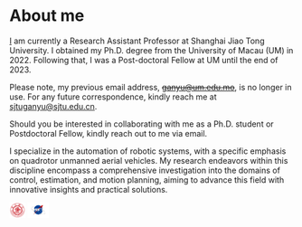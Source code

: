 <span class='anchor' id='about-me'></span>

# About me


[I](https://ssse.sjtu.edu.cn/Data/Info/518) am currently a Research Assistant Professor at Shanghai Jiao Tong University. I obtained my Ph.D. degree from the University of Macau (UM) in 2022. Following that, I was a Post-doctoral Fellow at UM until the end of 2023.

Please note, my previous email address, <s>ganyu@um.edu.mo</s>, is no longer in use. For any future correspondence, kindly reach me at sjtuganyu@sjtu.edu.cn.

Should you be interested in collaborating with me as a Ph.D. student or Postdoctoral Fellow, kindly reach out to me via email.

I specialize in the automation of robotic systems, with a specific emphasis on quadrotor unmanned aerial vehicles. My research endeavors within this discipline encompass a comprehensive investigation into the domains of control, estimation, and motion planning, aiming to advance this field with innovative insights and practical solutions.

<img src='images/校标-校徽.png' alt="sym" width="5.5%">
<img src='images/实验室logo常用版本_Optimizer.pdf' alt="sym" width="7.7%">
